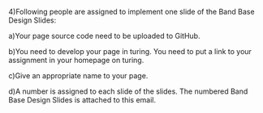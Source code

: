 4)Following people are assigned to implement one slide of the Band Base Design Slides:
  
   a)Your page source code need to be uploaded to GitHub.

   b)You need to develop your page in turing. You need to put a link to your assignment in your homepage on turing.
  
   c)Give an appropriate name to your page.
  
   d)A number is assigned to each slide of the slides. The numbered Band Base Design Slides is attached to this email. 
   
